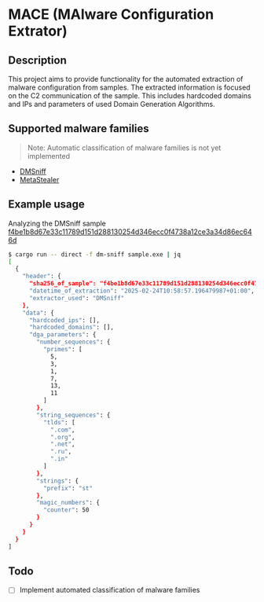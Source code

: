 # MACE (MAlware Configuration Extrator)

## Description
This project aims to provide functionality for the automated extraction of malware configuration from samples. The extracted information is focused on the C2 communication of the sample.
This includes hardcoded domains and IPs and parameters of used Domain Generation Algorithms.

## Supported malware families
> Note: Automatic classification of malware families is not yet implemented
- [DMSniff](https://malpedia.caad.fkie.fraunhofer.de/details/win.dmsniff)
- [MetaStealer](https://malpedia.caad.fkie.fraunhofer.de/details/win.metastealer)

## Example usage
Analyzing the DMSniff sample [f4be1b8d67e33c11789d151d288130254d346ecc0f4738a12ce3a34d86ec646d](https://www.virustotal.com/gui/file/f4be1b8d67e33c11789d151d288130254d346ecc0f4738a12ce3a34d86ec646d)
```bash
$ cargo run -- direct -f dm-sniff sample.exe | jq
[
  {
    "header": {
      "sha256_of_sample": "f4be1b8d67e33c11789d151d288130254d346ecc0f4738a12ce3a34d86ec646d",
      "datetime_of_extraction": "2025-02-24T10:58:57.196479987+01:00",
      "extractor_used": "DMSniff"
    },
    "data": {
      "hardcoded_ips": [],
      "hardcoded_domains": [],
      "dga_parameters": {
        "number_sequences": {
          "primes": [
            5,
            3,
            1,
            7,
            13,
            11
          ]
        },
        "string_sequences": {
          "tlds": [
            ".com",
            ".org",
            ".net",
            ".ru",
            ".in"
          ]
        },
        "strings": {
          "prefix": "st"
        },
        "magic_numbers": {
          "counter": 50
        }
      }
    }
  }
]
```

## Todo
- [ ] Implement automated classification of malware families

